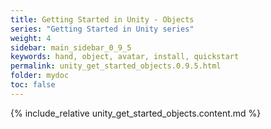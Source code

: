 ```yaml
---
title: Getting Started in Unity - Objects
series: "Getting Started in Unity series"
weight: 4
sidebar: main_sidebar_0_9_5
keywords: hand, object, avatar, install, quickstart
permalink: unity_get_started_objects.0.9.5.html
folder: mydoc
toc: false
---
```


{% include_relative unity_get_started_objects.content.md %}
